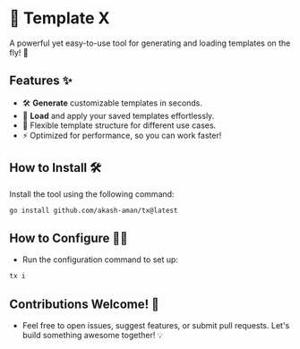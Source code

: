 # 📝 Template X

A powerful yet easy-to-use tool for generating and loading templates on the fly! 🚀

## Features ✨
- 🛠️ **Generate** customizable templates in seconds.
- 📂 **Load** and apply your saved templates effortlessly.
- 🎨 Flexible template structure for different use cases.
- ⚡ Optimized for performance, so you can work faster!

## How to Install 🛠️

Install the tool using the following command:

```bash
go install github.com/akash-aman/tx@latest
```

## How to Configure 🧑‍💻
- Run the configuration command to set up:
```bash
tx i
```

## Contributions Welcome! 🤝
- Feel free to open issues, suggest features, or submit pull requests. Let's build something awesome together! 💡
